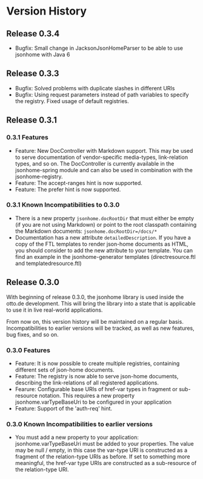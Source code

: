 # Version History

## Release 0.3.4
* Bugfix: Small change in JacksonJsonHomeParser to be able to use jsonhome
  with Java 6
  
## Release 0.3.3

* Bugfix: Solved problems with duplicate slashes in different URIs
* Bugfix: Using request parameters instead of path variables to specify the registry. Fixed usage of default registries.

## Release 0.3.1

### 0.3.1 Features

* Feature: New DocController with Markdown support. This may be used to serve documentation of vendor-specific
  media-types, link-relation types, and so on. The DocController is currently available in the jsonhome-spring module
  and can also be used in combination with the jsonhome-registry.
* Feature: The accept-ranges hint is now supported.
* Feature: The prefer hint is now supported.

### 0.3.1 Known Incompatibilities to 0.3.0

* There is a new property `jsonhome.docRootDir` that must either be empty (if you are not using Markdown) or
point to the root classpath containing the Markdown documents: `jsonhome.docRootDir=/docs/*`
* Documentation has a new attribute `detailedDescription`. If you have a copy of the FTL templates to
render json-home documents as HTML, you should consider to add the new attribute to your template.
You can find an example in the jsonhome-generator templates (directresource.ftl and templatedresource.ftl)

## Release 0.3.0

With beginning of release 0.3.0, the jsonhome library is used inside the otto.de development. This will bring
the library into a state that is applicable to use it in live real-world applications.

From now on, this version history will be maintained on a regular basis. Incompatibilities to
earlier versions will be tracked, as well as new features, bug fixes, and so on.

### 0.3.0 Features

* Feature: It is now possible to create multiple registries, containing different sets of json-home documents.
* Feature: The registry is now able to serve json-home documents, describing the link-relations of all registered applications.
* Fearure: Configurable base URIs of href-var types in fragment or sub-resource notation.
  This requires a new property jsonhome.varTypeBaseUri to be configured in your application
* Feature: Support of the 'auth-req' hint.

### 0.3.0 Known Incompatibilities to earlier versions

* You must add a new property to your application: jsonhome.varTypeBaseUri must be added to your properties.
The value may be null / empty, in this case the var-type URI is constructed as a fragment of the relation-type URIs as
before. If set to something more meaningful, the href-var type URIs are constructed as a sub-resource of the
relation-type URI.
